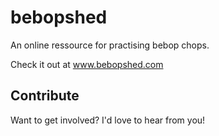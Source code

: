 # bebopshed

An online ressource for practising bebop chops.

Check it out at www.bebopshed.com

## Contribute

Want to get involved? I'd love to hear from you!
